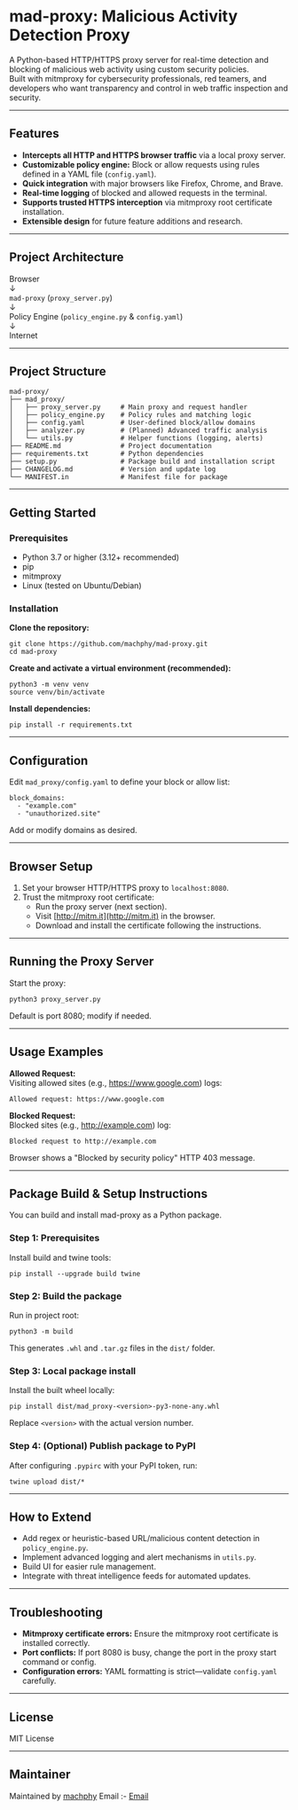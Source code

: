 
# mad-proxy: Malicious Activity Detection Proxy

A Python-based HTTP/HTTPS proxy server for real-time detection and blocking of malicious web activity using custom security policies.  
Built with mitmproxy for cybersecurity professionals, red teamers, and developers who want transparency and control in web traffic inspection and security.

---

## Features

- **Intercepts all HTTP and HTTPS browser traffic** via a local proxy server.
- **Customizable policy engine:** Block or allow requests using rules defined in a YAML file (`config.yaml`).
- **Quick integration** with major browsers like Firefox, Chrome, and Brave.
- **Real-time logging** of blocked and allowed requests in the terminal.
- **Supports trusted HTTPS interception** via mitmproxy root certificate installation.
- **Extensible design** for future feature additions and research.

---

## Project Architecture

Browser  
↓  
`mad-proxy` (`proxy_server.py`)  
↓  
Policy Engine (`policy_engine.py` & `config.yaml`)  
↓  
Internet

---

## Project Structure

```
mad-proxy/
├── mad_proxy/
│   ├── proxy_server.py     # Main proxy and request handler
│   ├── policy_engine.py    # Policy rules and matching logic
│   ├── config.yaml         # User-defined block/allow domains
│   ├── analyzer.py         # (Planned) Advanced traffic analysis
│   └── utils.py            # Helper functions (logging, alerts)
├── README.md               # Project documentation
├── requirements.txt        # Python dependencies
├── setup.py                # Package build and installation script
├── CHANGELOG.md            # Version and update log
└── MANIFEST.in             # Manifest file for package
```

---

## Getting Started

### Prerequisites

- Python 3.7 or higher (3.12+ recommended)
- pip
- mitmproxy
- Linux (tested on Ubuntu/Debian)

### Installation

**Clone the repository:**

```
git clone https://github.com/machphy/mad-proxy.git
cd mad-proxy
```

**Create and activate a virtual environment (recommended):**

```
python3 -m venv venv
source venv/bin/activate
```

**Install dependencies:**

```
pip install -r requirements.txt
```

---

## Configuration

Edit `mad_proxy/config.yaml` to define your block or allow list:

```
block_domains:
  - "example.com"
  - "unauthorized.site"
```

Add or modify domains as desired.

---

## Browser Setup

1. Set your browser HTTP/HTTPS proxy to `localhost:8080`.  
2. Trust the mitmproxy root certificate:  
   - Run the proxy server (next section).  
   - Visit [http://mitm.it](http://mitm.it) in the browser.  
   - Download and install the certificate following the instructions.

---

## Running the Proxy Server

Start the proxy:

```
python3 proxy_server.py
```

Default is port 8080; modify if needed.

---

## Usage Examples

**Allowed Request:**  
Visiting allowed sites (e.g., https://www.google.com) logs:  

```
Allowed request: https://www.google.com
```

**Blocked Request:**  
Blocked sites (e.g., http://example.com) log:  

```
Blocked request to http://example.com
```

Browser shows a "Blocked by security policy" HTTP 403 message.

---

## Package Build & Setup Instructions

You can build and install mad-proxy as a Python package.

### Step 1: Prerequisites

Install build and twine tools:

```
pip install --upgrade build twine
```

### Step 2: Build the package

Run in project root:

```
python3 -m build
```

This generates `.whl` and `.tar.gz` files in the `dist/` folder.

### Step 3: Local package install

Install the built wheel locally:

```
pip install dist/mad_proxy-<version>-py3-none-any.whl
```

Replace `<version>` with the actual version number.

### Step 4: (Optional) Publish package to PyPI

After configuring `.pypirc` with your PyPI token, run:

```
twine upload dist/*
```

---

## How to Extend

- Add regex or heuristic-based URL/malicious content detection in `policy_engine.py`.
- Implement advanced logging and alert mechanisms in `utils.py`.
- Build UI for easier rule management.
- Integrate with threat intelligence feeds for automated updates.

---

## Troubleshooting

- **Mitmproxy certificate errors:** Ensure the mitmproxy root certificate is installed correctly.
- **Port conflicts:** If port 8080 is busy, change the port in the proxy start command or config.
- **Configuration errors:** YAML formatting is strict—validate `config.yaml` carefully.

---

## License

MIT License

---

## Maintainer

Maintained by [machphy](https://github.com/machphy)
Email :- [Email](rajeevsharmamachphy@gmail.com)
